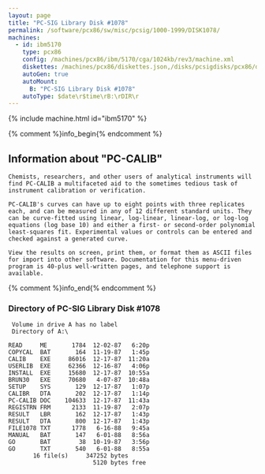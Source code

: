 ```yaml
---
layout: page
title: "PC-SIG Library Disk #1078"
permalink: /software/pcx86/sw/misc/pcsig/1000-1999/DISK1078/
machines:
  - id: ibm5170
    type: pcx86
    config: /machines/pcx86/ibm/5170/cga/1024kb/rev3/machine.xml
    diskettes: /machines/pcx86/diskettes.json,/disks/pcsigdisks/pcx86/diskettes.json
    autoGen: true
    autoMount:
      B: "PC-SIG Library Disk #1078"
    autoType: $date\r$time\rB:\rDIR\r
---
```


{% include machine.html id="ibm5170" %}

{% comment %}info_begin{% endcomment %}

## Information about "PC-CALIB"

    Chemists, researchers, and other users of analytical instruments will
    find PC-CALIB a multifaceted aid to the sometimes tedious task of
    instrument calibration or verification.
    
    PC-CALIB's curves can have up to eight points with three replicates
    each, and can be measured in any of 12 different standard units. They
    can be curve-fitted using linear, log-linear, linear-log, or log-log
    equations (log base 10) and either a first- or second-order polynomial
    least-squares fit. Experimental values or controls can be entered and
    checked against a generated curve.
    
    View the results on screen, print them, or format them as ASCII files
    for import into other software. Documentation for this menu-driven
    program is 40-plus well-written pages, and telephone support is
    available.
{% comment %}info_end{% endcomment %}


### Directory of PC-SIG Library Disk #1078

     Volume in drive A has no label
     Directory of A:\

    READ     ME       1784  12-02-87   6:20p
    COPYCAL  BAT       164  11-19-87   1:45p
    CALIB    EXE     86016  12-17-87  11:20a
    USERLIB  EXE     62366  12-16-87   4:06p
    INSTALL  EXE     15680  12-17-87  10:55a
    BRUN30   EXE     70680   4-07-87  10:48a
    SETUP    SYS       129  12-17-87   1:07p
    CALIBR   DTA       202  12-17-87   1:14p
    PC-CALIB DOC    104633  12-17-87  11:43a
    REGISTRN FRM      2133  11-19-87   2:07p
    RESULT   LBR       162  12-17-87   1:43p
    RESULT   DTA       800  12-17-87   1:43p
    FILE1078 TXT      1778   6-16-88   9:45a
    MANUAL   BAT       147   6-01-88   8:56a
    GO       BAT        38  10-19-87   3:56p
    GO       TXT       540   6-01-88   8:55a
           16 file(s)     347252 bytes
                            5120 bytes free
